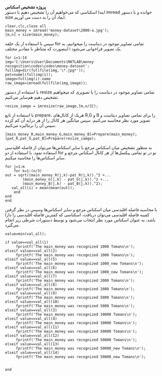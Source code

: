 **پروژه تشخیص اسکناس**
<br>
ابتدا اسکناسی که می‌خواهیم آن را تشخیص دهیم با دستور imread خوانده و با دستور size ابعاد آن را به دست می آوریم.
```
clear,clc,close all
main_money = imread('money-dataset\2000-a.jpg');
[m,n] = size(main_money);
```
سپس با استفاده از یک حلقه for تمامی تصاویر موجود در دیتاست را میخوانیم، به اینصورت که متناظر با مقادیر مختلف i یک تصویر
فراخوانی می‌شود.
```
for i=1:14
img='C:\Users\User\Documents\MATLAB\money recognition\codes\codes\money-dataset';
fullimg=dir(fullfile(img,'\*.jpg*'));
pet=numel(fullimg(i));
image=fullimg(i).name
raw_image=imread(fullfile(img,image));
```
با استفاده از دستور resize تمامی تصاویر موجود در دیتاست را با تصویری که میخواهیم تشخیص دهیم هم‌سایز می‌کنیم.
```
resize_iamge = imresize(raw_image,[m,n/3]);
```
با استفاده از تابع prepare، هریک از کانال‌های R,G و B را برای تمامی تصاویر دیتاست و تصویر مورد نظر محاسبه می‌کنیم. سپس میانگین
هر کانال را از هر درایه آن کم کرده سپس آن را نرمالیزه می‌کنیم.
```
[main_money_R,main_money_G,main_money_B]=Prepare(main_money);
[pat_R,pat_G,pat_B]=Prepare(resize_iamge);

```
به منظور تشخیص میان اسکناس مرجع با سایر اسکناس‌ها می‌توان از فاصله اقلیدسی استفاده نمود، با استفاده از دو for تو در تو تمامی
پیکسل‌ها از هر کانال اسکناس مرجع و سایر اسکناس‌ها را محاسبه میکنیم.

```
for j=1:m
    for k=1:(n/3)
out = sqrt((main_money_R(j,k)-pat_R(j,k)).^2 +...
        (main_money_G(j,k) - pat_G(j,k)).^2 +...
        (main_money_B(j,k) - pat_B(j,k)).^2);
   val_all(i) = mean(mean(out));
    end
end
end
```
با محاسبه فاصله اقلیدسی میان اسکناس مرجع و سایر اسکناس‌ها وسپس در نظر گرفتن کمینه فاصله اقلیدسی می‌توان دریافت، اسکناسی که کمترین
فاصله اقلیدسی را دارا باشد، به عنوان اسکناس مورد نظر انتخاب می‌شود و توسط دستورات شرطی زیر انجام می‌گیرد.
```
value=min(val_all);

if value==val_all(1)
     fprintf('The main_money was recognized 1000 Tomans\n');
elseif value==val_all(2)
     fprintf('The main_money was recognized 1000 Tomans\n');
elseif value==val_all(5)
     fprintf('The main_money was recognized 1000_new Tomans\n');
elseif value==val_all(6)
     fprintf('The main_money was recognized 1000_new Tomans\n');
elseif value==val_all(7)
     fprintf('The main_money was recognized 2000 Tomans\n');
elseif value==val_all(8)
     fprintf('The main_money was recognized 2000 Tomans\n');
elseif value==val_all(9)
     fprintf('The main_money was recognized 5000 Tomans\n');
elseif value==val_all(10)
     fprintf('The main_money was recognized 5000 Tomans\n');
elseif value==val_all(3)
     fprintf('The main_money was recognized 10000 Tomans\n');
elseif value==val_all(4)
     fprintf('The main_money was recognized 10000 Tomans\n');
elseif value==val_all(11)
     fprintf('The main_money was recognized 50000 Tomans\n');
elseif value==val_all(12)
     fprintf('The main_money was recognized 50000 Tomans\n');
elseif value==val_all(13)
     fprintf('The main_money was recognized 50000_new Tomans\n');
elseif value==val_all(14)
     fprintf('The main_money was recognized 50000_new Tomans\n');


end
```
